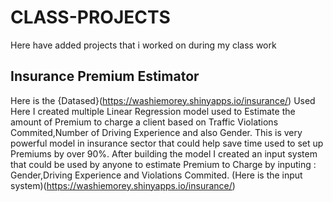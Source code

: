 # CLASS-PROJECTS
Here have added projects that i worked on during my class work
## Insurance Premium Estimator 
Here is the {Datased}(https://washiemorey.shinyapps.io/insurance/) Used
Here I created multiple Linear Regression model used to Estimate the amount of Premium to charge a client based on Traffic Violations Commited,Number of Driving Experience and also Gender.
This is very powerful model in insurance sector that could help save time used to set up Premiums by over 90%.
After building the model I created an input system that could be used by anyone to estimate Premium to Charge by inputing : Gender,Driving Experience and Violations Commited.
(Here is the input system)(https://washiemorey.shinyapps.io/insurance/)
